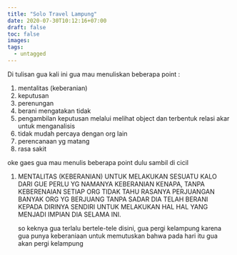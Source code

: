 ```yaml
---
title: "Solo Travel Lampung"
date: 2020-07-30T10:12:16+07:00
draft: false
toc: false
images:
tags:
  - untagged
---
```


Di tulisan gua kali ini gua mau menuliskan beberapa point : 
1. mentalitas (keberanian)
2. keputusan
3. perenungan
4. berani mengatakan tidak
5. pengambilan keputusan melalui melihat object dan terbentuk relasi akar untuk menganalisis
6. tidak mudah percaya dengan org lain
7. perencanaan yg matang
8. rasa sakit


oke gaes gua mau menulis beberapa point dulu sambil di cicil

1. MENTALITAS (KEBERANIAN)
   UNTUK MELAKUKAN SESUATU KALO DARI GUE PERLU YG NAMANYA KEBERANIAN KENAPA, TANPA KEBERENAIAN SETIAP ORG TIDAK TAHU RASANYA PERJUANGAN BANYAK ORG YG BERJUANG TANPA SADAR DIA TELAH BERANI KEPADA DIRINYA SENDIRI UNTUK MELAKUKAN HAL HAL YANG MENJADI IMPIAN DIA SELAMA INI.
  
   so keknya gua terlalu bertele-tele disini, gua pergi kelampung karena gua punya keberaniaan untuk memutuskan bahwa pada hari itu gua akan pergi kelampung
